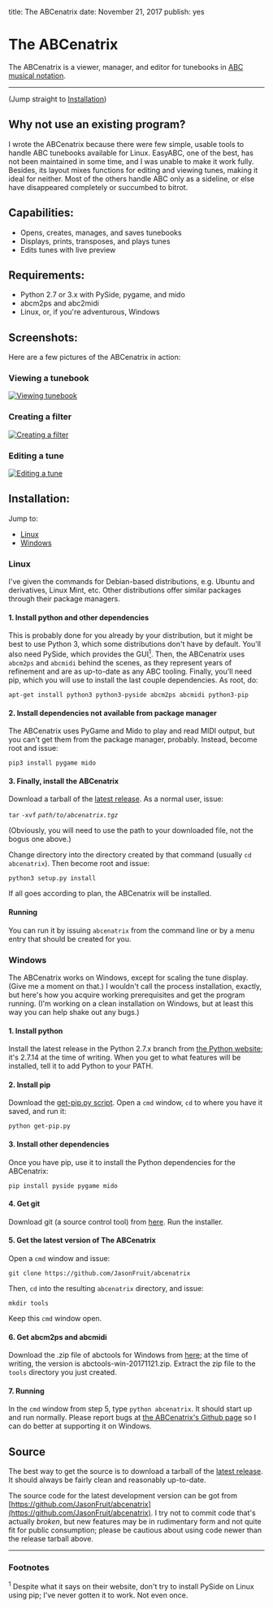 title: The ABCenatrix
date: November 21, 2017
publish: yes
<!-- Post Markdown begins here -->
The ABCenatrix
======================================================================

The ABCenatrix is a viewer, manager, and editor for tunebooks in
[ABC musical notation](http://abcnotation.com).

----------------------------------------------------------------------

(Jump straight to [Installation](#installation))

Why not use an existing program?
----------------------------------------------------------------------

I wrote the ABCenatrix because there were few simple, usable tools to
handle ABC tunebooks available for Linux.  EasyABC, one of the best,
has not been maintained in some time, and I was unable to make it work
fully.  Besides, its layout mixes functions for editing and viewing
tunes, making it ideal for neither.  Most of the others handle ABC
only as a sideline, or else have disappeared completely or succumbed
to bitrot.

Capabilities:
----------------------------------------------------------------------

 - Opens, creates, manages, and saves tunebooks
 - Displays, prints, transposes, and plays tunes
 - Edits tunes with live preview

Requirements:
----------------------------------------------------------------------

 - Python 2.7 or 3.x with PySide, pygame, and mido
 - abcm2ps and abc2midi
 - Linux, or, if you're adventurous, Windows
   
Screenshots:
----------------------------------------------------------------------

Here are a few pictures of the ABCenatrix in action:

### Viewing a tunebook
<a href="viewing-tunebook.png" target="_blank"><img src="viewing-tunebook-thumb.png" alt="Viewing tunebook" /></a>

### Creating a filter
<a href="creating-filter.png" target="_blank"><img src="creating-filter-thumb.png" alt="Creating a filter" /></a>

### Editing a tune
<a href="editing.png" target="_blank"><img src="editing-thumb.png" alt="Editing a tune" /></a>

 
<a id="installation" name="installation" />Installation:
----------------------------------------------------------------------

Jump to:

 - [Linux](#linux)
 - [Windows](#windows)
 
### <a id="linux" name="linux" />Linux

I've given the commands for Debian-based distributions, e.g. Ubuntu
and derivatives, Linux Mint, etc.  Other distributions offer similar
packages through their package managers.

#### 1. Install python and other dependencies

This is probably done for you already by your distribution, but it
might be best to use Python 3, which some distributions don't have by
default.  You'll also need PySide, which provides the
GUI[<sup>1</sup>](#fn1).  Then, the ABCenatrix uses `abcm2ps` and
`abcmidi` behind the scenes, as they represent years of refinement and
are as up-to-date as any ABC tooling.  Finally, you'll need pip, which
you will use to install the last couple dependencies.  As root, do:

    apt-get install python3 python3-pyside abcm2ps abcmidi python3-pip
	
#### 2. Install dependencies not available from package manager

The ABCenatrix uses PyGame and Mido to play and read MIDI output, but
you can't get them from the package manager, probably.  Instead,
become root and issue:

    pip3 install pygame mido

#### 3. Finally, install the ABCenatrix

Download a tarball of the [latest release](abcenatrix.tgz).  As a
normal user, issue:

`tar` `-xvf` _`path/to/abcenatrix.tgz`_

(Obviously, you will need to use the path to your downloaded file, not
the bogus one above.)
	
Change directory into the directory created by that command (usually
`cd abcenatrix`).  Then become root and issue:

    python3 setup.py install
	
If all goes according to plan, the ABCenatrix will be installed.

#### Running

You can run it by issuing `abcenatrix` from the command line or by a
menu entry that should be created for you.

### <a id="windows" name="windows" />Windows

The ABCenatrix works on Windows, except for scaling the tune display.
(Give me a moment on that.)  I wouldn't call the process installation,
exactly, but here's how you acquire working prerequisites and get the
program running.  (I'm working on a clean installation on Windows, but
at least this way you can help shake out any bugs.)

#### 1. Install python

Install the latest release in the Python 2.7.x branch from
[the Python website](https://www.python.org/downloads/windows/); it's
2.7.14 at the time of writing.  When you get to what features will be
installed, tell it to add Python to your PATH.

#### 2. Install pip

Download the
[get-pip.py script](https://bootstrap.pypa.io/get-pip.py).  Open a
`cmd` window, `cd` to where you have it saved, and run it:

    python get-pip.py
	
#### 3. Install other dependencies

Once you have pip, use it to install the Python dependencies for the
ABCenatrix:

    pip install pyside pygame mido
	
#### 4. Get git

Download git (a source control tool) from
[here](https://git-scm.com/download/win).  Run the installer.

#### 5. Get the latest version of The ABCenatrix

Open a `cmd` window and issue:

    git clone https://github.com/JasonFruit/abcenatrix
	
Then, `cd` into the resulting `abcenatrix` directory, and issue:

    mkdir tools
	
Keep this `cmd` window open.
	
#### 6. Get abcm2ps and abcmidi

Download the .zip file of abctools for Windows from
[here](http://abcplus.sourceforge.net/#abctools); at the time of
writing, the version is abctools-win-20171121.zip.  Extract the zip
file to the `tools` directory you just created.

#### 7. Running

In the `cmd` window from step 5, type `python abcenatrix`.  It should
start up and run normally.  Please report bugs at
[the ABCenatrix's Github page](https://github.com/JasonFruit/abcenatrix)
so I can do better at supporting it on Windows.

Source
----------------------------------------------------------------------

The best way to get the source is to download a tarball of the
[latest release](abcenatrix.tgz).  It should always be fairly clean
and reasonably up-to-date.

The source code for the latest development version can be got from
[https://github.com/JasonFruit/abcenatrix](https://github.com/JasonFruit/abcenatrix).
I try not to commit code that's actually _broken_, but new features
may be in rudimentary form and not quite fit for public consumption;
please be cautious about using code newer than the release tarball
above.

----------------------------------------------------------------------

### Footnotes

<a name="fn1" id="fn1"><sup>1</sup> </a> Despite what it says on their
website, don't try to install PySide on Linux using pip; I've never
gotten it to work.  Not even once.
